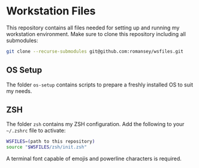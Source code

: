 # Workstation Files

This repository contains all files needed for setting up
and running my workstation environment. Make sure to
clone this repository including all submodules:

```sh
git clone --recurse-submodules git@github.com:romansey/wsfiles.git
```

## OS Setup

The folder `os-setup` contains scripts to prepare a freshly
installed OS to suit my needs.

## ZSH

The folder `zsh` contains my ZSH configuration. Add the
following to your `~/.zshrc` file to activate:

```sh
WSFILES=(path to this repository)
source "$WSFILES/zsh/init.zsh"
```

A terminal font capable of emojis and powerline characters
is required.